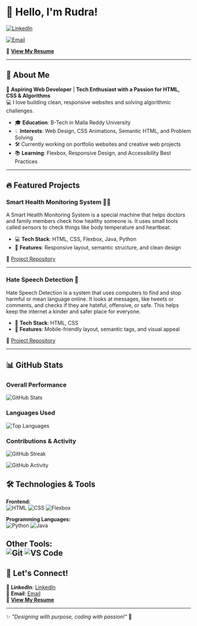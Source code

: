 # 👋 Hello, I'm Rudra!

[![LinkedIn](https://img.shields.io/badge/LinkedIn-Connect-blue?style=for-the-badge&logo=linkedin)]([https://www.linkedin.com/in/your-link-here](https://www.linkedin.com/in/rudra-teja-411187345/))

[![Email](https://img.shields.io/badge/Email-Contact-red?style=for-the-badge&logo=gmail)](mailto:rudrateja012@gmail.com)

📄 **[View My Resume](https://drive.google.com/file/d/1LG8xqqBuqUI953SGBepgogjCXVHFoOmS/view?usp=sharing)**

---

## 🚀 About Me  
🌟 **Aspiring Web Developer** | **Tech Enthusiast with a Passion for HTML, CSS & Algorithms**  
💻 I love building clean, responsive websites and solving algorithmic challenges.

- 🎓 **Education**: B-Tech in Malla Reddy University  
- 💡 **Interests**: Web Design, CSS Animations, Semantic HTML, and Problem Solving  
- 🛠️ Currently working on portfolio websites and creative web projects  
- 📚 **Learning**: Flexbox, Responsive Design, and Accessibility Best Practices  

---

## 🔥 Featured Projects

### **Smart Health Monitoring System** 🧑‍⚕️  
A Smart Health Monitoring System is a special machine that helps doctors and family members check how healthy someone is. It uses small tools called sensors to check things like body temperature and heartbeat.  
- 💻 **Tech Stack**: HTML, CSS, Flexbox, Java, Python  
- 🎯 **Features**: Responsive layout, semantic structure, and clean design  

🔗 [Project Repository](https://github.com/Rudrateja012/smart-health-monitoring-system)

---

### **Hate Speech Detection** 💬  
Hate Speech Detection is a system that uses computers to find and stop harmful or mean language online. It looks at messages, like tweets or comments, and checks if they are hateful, offensive, or safe. This helps keep the internet a kinder and safer place for everyone.  
- 🧩 **Tech Stack**: HTML, CSS  
- 📱 **Features**: Mobile-friendly layout, semantic tags, and visual appeal  

🔗 [Project Repository](https://github.com/Rudrateja012/Hate-gaurd)

---
## 📊 GitHub Stats  

### **Overall Performance**  
![GitHub Stats](https://github-readme-stats.vercel.app/api?username=Rudrateja012&show_icons=true&theme=radical)  

### **Languages Used**  
![Top Languages](https://github-readme-stats.vercel.app/api/top-langs/?username=Rudrateja012&layout=compact&theme=radical)  

### **Contributions & Activity**  
![GitHub Streak](https://github-readme-streak-stats.herokuapp.com/?user=Rudrateja012&theme=radical)


![GitHub Activity](https://github-profile-summary-cards.vercel.app/api/cards/profile-details?username=Rudrateja012&theme=radical)  

## 🛠️ Technologies & Tools

**Frontend:**  
![HTML](https://img.shields.io/badge/HTML5-E34F26?style=for-the-badge&logo=html5&logoColor=white)
![CSS](https://img.shields.io/badge/CSS3-1572B6?style=for-the-badge&logo=css3&logoColor=white)
![Flexbox](https://img.shields.io/badge/Flexbox-Layout-blue?style=for-the-badge)

**Programming Languages:**  
![Python](https://img.shields.io/badge/Python-3776AB?style=for-the-badge&logo=python&logoColor=white)
![Java](https://img.shields.io/badge/Java-ED8B00?style=for-the-badge&logo=java&logoColor=white)

**Other Tools:**  
![Git](https://img.shields.io/badge/Git-F05032?style=for-the-badge&logo=git&logoColor=white)
![VS Code](https://img.shields.io/badge/VS%20Code-007ACC?style=for-the-badge&logo=visual-studio-code&logoColor=white)
---

## 🌟 Let's Connect!  
💼 **LinkedIn**: [LinkedIn](https://www.linkedin.com/in/rudra-teja-411187345/)  
📩 **Email**: [Email](mailto:rudrateja012@gmail.com)  
📄 **[View My Resume](https://drive.google.com/file/d/1LG8xqqBuqUI953SGBepgogjCXVHFoOmS/view?usp=sharing)**

---

✨ *"Designing with purpose, coding with passion!"* 🚀
